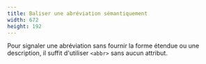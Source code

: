 ```yaml
---
title: Baliser une abréviation sémantiquement
width: 672
height: 192
---
```

Pour signaler une abréviation sans fournir la forme étendue ou une description, il suffit d'utiliser `<abbr>` sans aucun attribut.
